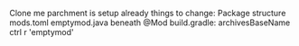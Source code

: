 Clone me
parchment is setup already
things to change:
Package structure
mods.toml
emptymod.java beneath @Mod
build.gradle:
    archivesBaseName
    ctrl r 'emptymod'
